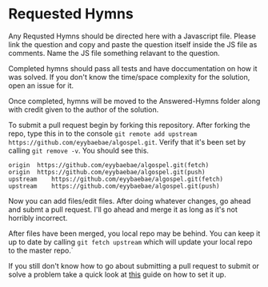 # Requested Hymns

Any Requsted Hymns should be directed here with a Javascript file. Please link the question and copy and paste the question itself inside the JS file as comments. Name the JS file something relavant to the question.

Completed hymns should pass all tests and have doccumentation on how it was solved. If you don't know the time/space complexity for the solution, open an issue for it.

Once completed, hymns will be moved to the Answered-Hymns folder along with credit given to the author of the solution.

To submit a pull request begin by forking this repository. After forking the repo, type this in to the console `git remote add upstream https://github.com/eyybaebae/algospel.git`. Verify that it's been set by calling `git remove -v`. You should see this.

```
origin  https://github.com/eyybaebae/algospel.git(fetch)
origin  https://github.com/eyybaebae/algospel.git(push)
upstream    https://github.com/eyybaebae/algospel.git(fetch)
upstream    https://github.com/eyybaebae/algospel.git(push)
```

Now you can add files/edit files. After doing whatever changes, go ahead and submt a pull request. I'll go ahead and merge it as long as it's not horribly incorrect.

After files have been merged, you local repo may be behind. You can keep it up to date by calling `git fetch upstream` which will update your local repo to the master repo.`

If you still don't know how to go about submitting a pull request to submit or solve a problem take a quick look at [this](https://www.atlassian.com/git/tutorials/making-a-pull-request) guide on how to set it up.
